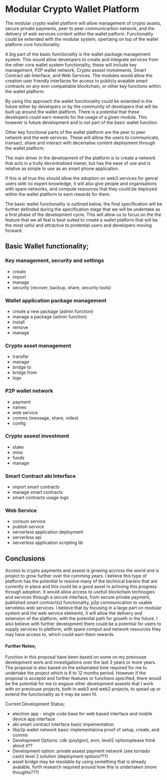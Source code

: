 # Modular Crypto Wallet Platform

The modular crypto wallet platform will allow management of crypto assets, secure private payments, peer to peer communicartion network, and the delivery of web services content within the wallet patform. Functionality could be extended with the modular system, opertaing on top of the wallet platform core functionality. 

A big part of the basic functionality is the wallet package management system. This would allow developers to create and integrate services from the other core wallet system functionality, these will include key management, P2P wallet network, Crypto assest investments, Smart Contract abi Interface, and Web Services. The modules would allow the creation user friendly interfaces for access to publicly avaiable smart contracts on any evm compatiable blockchain, or other key functions within the wallet platform.

By using this approach the wallet functionality could be extended in the future either by developers or by the community of developers that will be built up around the wallet platform. There is a potential that these developers could earn rewards for the usage of a given module. This however is future development and is not part of the basic wallet function. 

Other key functional parts of the wallet platform are the peer to peer network and the web services. These will alllow the users to communicate, transact, share and interact with decertalise content deployment through the wallet platform.

The main driver in the development of the platform is to create a network that acts in a trully decentralised maner, but has the ease of use and is relative as simple to use as an smart phone application.

If this is all true this should allow the adoption on web3 services for genral users with no expert knowledge, it will also give people and organisations with spare networks, and compute resources that they could be deployed within the wallet platform to earn rewards for them.

The basic wallet functionality is outlined below, the final specification will be further definded during the specification stage that we will be undertake as a first phase of the development cycle. This will allow us to focus on the the feature that we all feal is best suited to create a wallet platform that will be the most usful and attractive to protential users and developers moving forward. 

## Basic Wallet functionality;

  ### Key management, security and settings
   * create
   * import
   * manage
   * security (recover, backup, share, security tools) 

  ### Wallet application package management
   * create a new package (admin function)
   * manage a package (admin function)
   * install
   * remove
   * manage

  ### Crypto asset management
   * transfer
   * manage
   * bridge to
   * bridge from
   * logs

  ### P2P wallet network
   * payment
   * names
   * web service
   * comms (message, share, video)
   * config

  ### Crypto assest investment
   * stake
   * mine
   * funds 
   * manage

  ### Smart Contract abi Interface
   * import smart contracts
   * manage smart contracts
   * smart contracts usage logs

  ### Web Service
   * consum service
   * publish service
   * serverless application deployment
   * serverless api
   * serverless application scripting lib



## Conclusions

Access to crypto payments and assest is growing accross the world and is project to grow further over the comming years. I believe this type of platform has the potential to resolve many of the technical bariers that are currently in place and this could be a good asset in achiving this progress through adoption.
It would allow access to usefull blockchain technogies and services through a secure interface, from secure private payment, published smart contract(s) functionality, p2p communication to usable serveless web services.
I believe that by focusing in a large part on modular system and the web service elements, it will allow the delivery and extension of the platform, with the potential path for growth in the future.
I also believe with further development there could be a potential for users to supply services to platform, with spare comput and network resources they may have access to, which could earn them rewards. 


#### Further Notes;

Function in this proposal have been based on some on my previouse development work and investigations over the last 3 years or more years. The proposal is also based on the esitamated time required for me to undertake the project which is 6 to 12 months period. However if the proposal is acceptd and further features or functions specified, there would be the potential for me to engaue other development assests that I work with on previouse projects, both in web3 and web2 projects, to spead up or extend the functionality as it may be seen fit.

Current Development Status;
 * electron app - single code base for web based interface and mobile device app interface
 * abi smart contract interface basic impementation
 * libp2p wallet network basic implementaiona proof of setup, create, and comms
 * Development Options: cdk (poylgon), evm, level2 optionsplease think about it??
 * Development option: private assest payment network (see tornado cash) level 2 solution (deployment options???)
 * asset bridge may be resolable by using something that is already avaiable, furth research required around how this is undertaken (more thoughts???)


